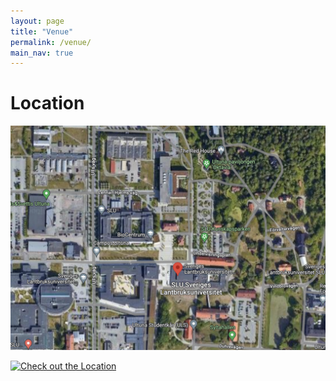 ```yaml
---
layout: page
title: "Venue"
permalink: /venue/
main_nav: true
---
```


# Location

![Location](/assets/location.jpg)


<a href="https://github.com/BangzhuoTongUU/SBW/tree/master/assets/location.png" data-lightbox="location" data-title="Check out the Location">
  <img src="https://github.com/BangzhuoTongUU/SBW/tree/master/assets/location.png" title="Check out the Location">
</a>